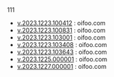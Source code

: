 111
+ [v.2023.1223.100412](https://github.com/pofoy/oifoo/releases/tag/v.2023.1223.100412) : oifoo.com
+ [v.2023.1223.100831](https://github.com/pofoy/oifoo/releases/tag/v.2023.1223.100831) : oifoo.com
+ [v.2023.1223.103001](https://github.com/pofoy/oifoo/releases/tag/v.2023.1223.103001) : oifoo.com
+ [v.2023.1223.103408](https://github.com/pofoy/oifoo/releases/tag/v.2023.1223.103408) : oifoo.com
+ [v.2023.1223.103643](https://github.com/pofoy/oifoo/releases/tag/v.2023.1223.103643) : oifoo.com
+ [v.2023.1225.000001](https://github.com/pofoy/oifoo/releases/tag/v.2023.1225.000001) : oifoo.com
+ [v.2023.1227.000001](https://github.com/pofoy/oifoo/releases/tag/v.2023.1227.000001) : oifoo.com

